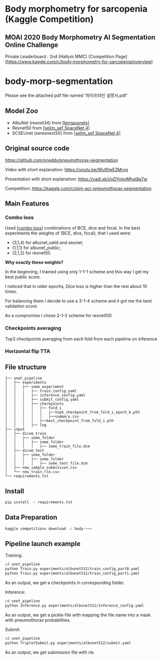 # Body morphometry for sarcopenia (Kaggle Competition)
## MOAI 2020 Body Morphometry AI Segmentation Online Challenge
Private Leaderboard : 2nd (Hallym MMC)
[Competition Page] (https://www.kaggle.com/c/body-morphometry-for-sarcopenia/overview)


# body-morp-segmentation

Please see the attached pdf file named '파이프라인 설명서.pdf'

## Model Zoo
- AlbuNet (resnet34) from [\[ternausnets\]](https://github.com/ternaus/TernausNet)
- Resnet50 from [\[selim_sef SpaceNet 4\]](https://github.com/SpaceNetChallenge/SpaceNet_Off_Nadir_Solutions/tree/master/selim_sef/zoo)
- SCSEUnet (seresnext50) from [\[selim_sef SpaceNet 4\]](https://github.com/SpaceNetChallenge/SpaceNet_Off_Nadir_Solutions/tree/master/selim_sef/zoo)


## Original source code

https://github.com/sneddy/pneumothorax-segmentation

Video with short explanation: https://youtu.be/Wuf0wE3Mrxg

Presentation with short explanation: https://yadi.sk/i/oDYnpvMhqi8a7w

Competition: https://kaggle.com/c/siim-acr-pneumothorax-segmentation


## Main Features

### Combo loss
Used \[[combo loss\]](https://github.com/SpaceNetChallenge/SpaceNet_Off_Nadir_Solutions/blob/master/selim_sef/training/losses.py) combinations of BCE, dice and focal. In the best experiments the weights of (BCE, dice, focal), that I used were:
- (3,1,4) for albunet_valid and seunet;
- (1,1,1) for albunet_public;
- (2,1,2) for resnet50.

**Why exactly these weights?**

In the beginning, I trained using only 1-1-1 scheme and this way I get my best public score.

I noticed that in older epochs, Dice loss is higher than the rest about 10 times.

For balancing them I decide to use a 3-1-4 scheme and it got me the best validation score.

As a compromise I chose 2-1-2 scheme for resnet50)

### Checkpoints averaging
Top3 checkpoints averaging from each fold from each pipeline on inference

### Horizontal flip TTA

## File structure
    ├── unet_pipeline
    │   ├── experiments
    │   │   ├── some_experiment
    │   │   │   ├── train_config.yaml
    │   │   │   ├── inference_config.yaml
    │   │   │   ├── submit_config.yaml
    │   │   │   ├── checkpoints
    │   │   │   │   ├── fold_i
    │   │   │   │   │   ├──topk_checkpoint_from_fold_i_epoch_k.pth 
    │   │   │   │   │   ├──summary.csv
    │   │   │   │   ├──best_checkpoint_from_fold_i.pth
    │   │   │   ├── log
    ├── input                
    │   ├── dicom_train
    │   │   ├── some_folder
    │   │   │   ├── some_folder
    │   │   │   │   ├── some_train_file.dcm
    │   ├── dicom_test   
    │   │   ├── some_folder
    │   │   │   ├── some_folder
    │   │   │   │   ├── some_test_file.dcm
    |   ├── new_sample_submission.csv
    │   └── new_train_rle.csv
    └── requirements.txt

## Install
```bash
pip install -r requirements.txt
```

## Data Preparation

```bash
kaggle competitions download -c body-~~~
```

## Pipeline launch example
Training:
```bash
cd unet_pipeline
python Train.py experiments/albunet512/train_config_part0.yaml
python Train.py experiments/albunet512/train_config_part1.yaml
```
As an output, we get a checkpoints in corresponding folder.


Inference:
```bash
cd unet_pipeline
python Inference.py experiments/albunet512/inference_config.yaml
```
As an output, we get a pickle-file with mapping the file name into a mask with pneumothorax probabilities.

Submit:
```bash
cd unet_pipeline
python TripletSubmit.py experiments/albunet512/submit.yaml
```
As an output, we get submission file with rle.
